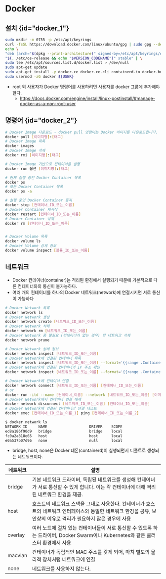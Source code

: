 # Docker
## 설치 {id="docker_1"}
```Bash
sudo mkdir -m 0755 -p /etc/apt/keyrings
curl -fsSL https://download.docker.com/linux/ubuntu/gpg | sudo gpg --dearmor -o /etc/apt/keyrings/docker.gpg
echo \
"deb [arch="$(dpkg --print-architecture)" signed-by=/etc/apt/keyrings/docker.gpg] https://download.docker.com/linux/ubuntu \
"$(. /etc/os-release && echo "$VERSION_CODENAME")" stable" | \
sudo tee /etc/apt/sources.list.d/docker.list > /dev/null
sudo apt-get update
sudo apt-get install -y docker-ce docker-ce-cli containerd.io docker-buildx-plugin docker-compose-plugin
sudo usermod -aG docker ${USER}
```

- root 외 사용자가 Docker 명령어를 사용하려면 사용자를 docker 그룹에 추가해야 한다.
  - https://docs.docker.com/engine/install/linux-postinstall/#manage-docker-as-a-non-root-user

## 명령어 {id="docker_2"}
```bash
# Docker Image 다운로드 - docker pull 명령어는 Docker 이미지를 다운로드합니다.
docker pull [이미지명]:[태그]
# Docker Image 목록
docker images
# Docker Image 삭제
docker rmi [이미지명]:[태그]

# Docker Image 기반으로 컨테이너를 실행
docker run 옵션 [이미지명]:[태그]

# 현재 실행 중인 Docker Container 목록
docker ps
# 모든 Docker Container 목록
docker ps -a

# 실행 중인 Docker Container 중지
docker stop [컨테이너_ID_또는_이름]
# Docker Container 재시작
docker restart [컨테이너_ID_또는_이름]
# Docker Container 삭제
docker rm [컨테이너_ID_또는_이름]


# Docker Volume 목록
docker volume ls
# Docker Volume 상세 정보
docker volume inspect [볼륨_ID_또는_이름]
```

## 네트워크
- Docker 컨테이너(container)는 격리된 환경에서 실행되기 때문에 기본적으로 다른 컨테이너와의 통신이 불가능하다.
- 여러 개의 컨테이너를 하나의 Docker 네트워크(network)에 연결시키면 서로 통신이 가능하다
```Bash
# Docker Network 목록
docker network ls
# Docker Network 생성
docker network create [네트워크_ID_또는_이름]
# Docker Network 삭제
docker network rm [네트워크_ID_또는_이름]
# Docker Network 중 불필요 (컨테이너가 없는 경우) 한 네트워크 삭제
docker network prune

# Docker Network 상세 정보
docker network inspect [네트워크_ID_또는_이름]
# Docker Network에 연결된 컨테이너 목록
docker network inspect [네트워크_ID_또는_이름] --format='{{range .Containers}}{{.Name}} {{end}}'
# Docker Network에 연결된 컨테이너의 IP 주소 확인
docker network inspect [네트워크_ID_또는_이름] --format='{{range .Containers}}{{.Name}} {{.IPv4Address}} {{end}}'

# Docker Network에 컨테이너 연결
docker network connect [네트워크_ID_또는_이름] [컨테이너_ID_또는_이름]
# or
docker run -itd --name [컨테이너_이름] --network [네트워크_ID_또는_이름] [이미지명]:[태그]
# Docker Network에서 컨테이너 연결 해제
docker network disconnect [네트워크_ID_또는_이름] [컨테이너_ID_또는_이름]
# Docker Network에 연결된 컨테이너간 연결 테스트
docker exec [컨테이너_ID_또는_이름_1] ping [컨테이너_ID_또는_이름_2]
```

```Bash
$ docker network ls
NETWORK ID     NAME                   DRIVER    SCOPE
ed8a186f90d9   bridge                 bridge    local
fc0a2a818e65   host                   host      local
e0a537b07d96   none                   null      local
```
- bridge, host, none은 Docker 데몬(containerd)이 실행되면서 디폴트로 생성되는 네트워크이다.

| 네트워크    | 설명                                                                                          |
|---------|---------------------------------------------------------------------------------------------|
| bridge  | 기본 네트워크 드라이버, 독립된 네트워크를 생성해 컨테이너가 서로 통신할 수 있게 합니다. 이는 각 컨테이너에 대해 격리된 네트워크 환경을 제공.           |
| host    | 호스트의 네트워크 스택을 그대로 사용한다. 컨테이너가 호스트의 네트워크 인터페이스와 동일한 네트워크 환경을 공유, 보안상의 이유로 격리가 필요하지 않은 경우에 사용 |
| overlay | 여러 노드에 걸쳐 있는 컨테이너들이 서로 통신할 수 있도록 하는 드라이버,  Docker Swarm이나 Kubernetes와 같은 클러스터 환경에서 사용                                                  |
| macvlan |컨테이너가 독립적인 MAC 주소를 갖게 되어, 마치 별도의 물리적 장치처럼 네트워크에 연결|
| none    | 네트워크를 사용하지 않는다.                                                                             |


